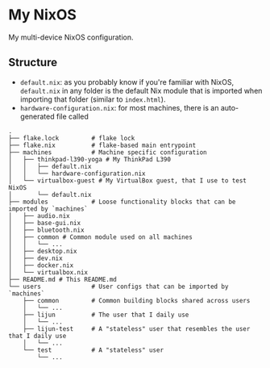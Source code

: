 # My NixOS

My multi-device NixOS configuration.

## Structure

* `default.nix`: as you probably know if you're familiar with NixOS, `default.nix` in any folder is the default Nix module that is imported when importing that folder (similar to `index.html`).
* `hardware-configuration.nix`: for most machines, there is an auto-generated file called

```
.
├── flake.lock         # flake lock
├── flake.nix          # flake-based main entrypoint
├── machines           # Machine specific configuration
│   ├── thinkpad-l390-yoga # My ThinkPad L390
│   │   ├── default.nix
│   │   └── hardware-configuration.nix
│   └── virtualbox-guest # My VirtualBox guest, that I use to test NixOS
│       └── default.nix
├── modules            # Loose functionality blocks that can be imported by `machines`
│   ├── audio.nix
│   ├── base-gui.nix
│   ├── bluetooth.nix
│   ├── common # Common module used on all machines
│   │   └── ...
│   ├── desktop.nix
│   ├── dev.nix
│   ├── docker.nix
│   └── virtualbox.nix
├── README.md # This README.md
└── users              # User configs that can be imported by `machines`
    ├── common         # Common building blocks shared across users
    │   └── ...
    ├── lijun          # The user that I daily use
    │   └── ...
    ├── lijun-test     # A "stateless" user that resembles the user that I daily use
    │   └── ...
    └── test           # A "stateless" user
        └── ...
```
